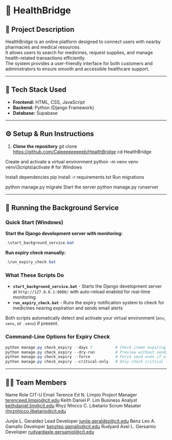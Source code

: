# 🏥 HealthBridge

## 📖 Project Description
HealthBridge is an online platform designed to connect users with nearby pharmacies and medical resources.  
It allows users to search for medicines, request supplies, and manage health-related transactions efficiently.  
The system provides a user-friendly interface for both customers and administrators to ensure smooth and accessible healthcare support.

---

## 🧰 Tech Stack Used
- **Frontend:** HTML, CSS, JavaScript  
- **Backend:** Python (Django Framework)  
- **Database:** Supabase  

---

## ⚙️ Setup & Run Instructions

1. **Clone the repository**
   git clone https://github.com/Caleeeeeeeeeb/HealthBridge
   cd HealthBridge
   
Create and activate a virtual environment
python -m venv venv
venv\Scripts\activate      # for Windows

Install dependencies
pip install -r requirements.txt
Run migrations


python manage.py migrate
Start the server
python manage.py runserver

---

## 🚀 Running the Background Service

### Quick Start (Windows)

**Start the Django development server with monitoring:**
```powershell
.\start_background_service.bat
```

**Run expiry check manually:**
```powershell
.\run_expiry_check.bat
```

### What These Scripts Do

- **`start_background_service.bat`** - Starts the Django development server at `http://127.0.0.1:8000/` with auto-reload enabled for real-time monitoring
- **`run_expiry_check.bat`** - Runs the expiry notification system to check for medicines nearing expiration and sends email alerts

Both scripts automatically detect and activate your virtual environment (`env`, `venv`, or `.venv`) if present.

### Command-Line Options for Expiry Check

```powershell
python manage.py check_expiry --days 7          # Check items expiring in 7 days
python manage.py check_expiry --dry-run         # Preview without sending emails
python manage.py check_expiry --force           # Force send even if already notified
python manage.py check_expiry --critical-only   # Only check critical (<3 days)
```

---

## 👨‍💻 Team Members
Name	Role	CIT-U Email
Terence Ed N. Limpio 	      Project Manager	    terenceed.limpio@cit.edu
Keith Daniel P. Lim	        Business Analyst 	  keithdaniel.lim@cit.edu
Rhyz Nhicco C. Libetario	  Scrum Masater	       rhyznhicco.libetario@cit.edu

Junjie L. Geraldez	        Lead Developer	     junjie.geraldez@cit.edu
Benz Leo A. Gamallo	        Developer	           benzleo.gamallo@cit.edu
Rudyard Axel L. Gersamio    Developer	           rudyardaxle.gersamiol@cit.edu
